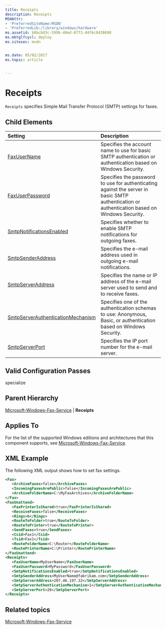 ```yaml
---
title: Receipts
description: Receipts
MSHAttr:
- 'PreferredSiteName:MSDN'
- 'PreferredLib:/library/windows/hardware'
ms.assetid: b8bc8d3c-599b-40ed-87f3-d4f6c0438690
ms.mktglfcycl: deploy
ms.sitesec: msdn


ms.date: 05/02/2017
ms.topic: article


---
```

# Receipts

`Receipts` specifies Simple Mail Transfer Protocol (SMTP) settings for faxes.

## Child Elements

| Setting                 | Description                                                                           |
|:------------------------|:--------------------------------------------------------------------------------------|
| [FaxUserName](microsoft-windows-fax-service-receipts-faxusername.md) | Specifies the account name to use for basic SMTP authentication or authentication based on Windows Security. |
| [FaxUserPassword](microsoft-windows-fax-service-receipts-faxuserpassword.md) | Specifies the password to use for authenticating against the server in basic SMTP authentication or authentication based on Windows Security. |
| [SmtpNotificationsEnabled](microsoft-windows-fax-service-receipts-smtpnotificationsenabled.md) | Specifies whether to enable SMTP notifications for outgoing faxes. |
| [SmtpSenderAddress](microsoft-windows-fax-service-receipts-smtpsenderaddress.md) | Specifies the e-mail address used in outgoing e-mail notifications. |
| [SmtpServerAddress](microsoft-windows-fax-service-receipts-smtpserveraddress.md) | Specifies the name or IP address of the e-mail server used to send and to receive faxes. |
| [SmtpServerAuthenticationMechanism](microsoft-windows-fax-service-receipts-smtpserverauthenticationmechanism.md) | Specifies one of the authentication schemas to use: Anonymous, Basic, or authentication based on Windows Security. |
| [SmtpServerPort](microsoft-windows-fax-service-receipts-smtpserverport.md) | Specifies the IP port number for the e-mail server. |

## Valid Configuration Passes

specialize

## Parent Hierarchy

[Microsoft-Windows-Fax-Service](microsoft-windows-fax-service.md) | **Receipts**

## Applies To

For the list of the supported Windows editions and architectures that this component supports, see [Microsoft-Windows-Fax-Service](microsoft-windows-fax-service.md).

## XML Example

The following XML output shows how to set fax settings.

```XML
<Fax>
   <ArchiveFaxes>false</ArchiveFaxes>
   <IncomingFaxesArePublic>false</IncomingFaxesArePublic>
   <ArchiveFolderName>C:\MyFaxArchives</ArchiveFolderName>
</Fax>
<FaxUnattend>
   <FaxPrinterIsShared>true</FaxPrinterIsShared>
   <ReceiveFaxes>false</ReceiveFaxes>
   <Rings>6</Rings>
   <RouteToFolder>true</RouteToFolder>
   <RouteToPrinter>true</RouteToPrinter>
   <SendFaxes>true</SendFaxes>
   <Csid>Fax1</Csid>
   <Tsid>Fax1</Tsid>
   <RouteFolderName>C:\Router</RouteFolderName>
   <RoutePrinterName>C:\Printer</RoutePrinterName>
</FaxUnattend>
<Receipts>
   <FaxUserName>MyUserName</FaxUserName>
   <FaxUserPassword>MyPassword</FaxUserPassword>
   <SmtpNotificationsEnabled>true</SmtpNotificationsEnabled>
   <SmtpSenderAddress>MyUserName@fabrikam.com</SmtpSenderAddress>
   <SmtpServerAddress>207.46.197.32</SmtpServerAddress>
   <SmtpServerAuthenticationMechanism>1</SmtpServerAuthenticationMechanism>
   <SmtpServerPort>26</SmtpServerPort>
</Receipts>
```

## Related topics

[Microsoft-Windows-Fax-Service](microsoft-windows-fax-service.md)
